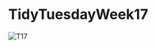 # TidyTuesdayWeek17

![T17](https://github.com/nvietto/TidyTuesdayWeek17/assets/74371363/b004333c-2cf1-4609-813b-0b550bbb084c)
